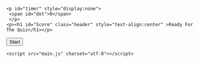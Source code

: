 <!DOCTYPE html>
<html lang="en" dir="ltr">
  <head>
    <meta charset="utf-8">
    <title>Its Quiz Time</title>
  <link rel="stylesheet" type="text/css" href="mystyle.css">
<link rel="stylesheet" href="https://maxcdn.bootstrapcdn.com/bootstrap/3.4.1/css/bootstrap.min.css">
  </head>
  <body>
    <div id="rightpanel" style="display:none" class="sidebar">

       <div class="panel">
          <h2 class="header">Questions Panel</h1>
            <div class="panelbox">
        <div class="row">
             <span id="1" class="toprow"></span>
            <span id="2" class="toprow"></span>
              <span id="3" class="toprow"></span>
                <span id="4" class="toprow"></span>
                  <span id="5" class="toprow"></span>
        </div>
        <div class="row">
          <span id="6" class="toprow"></span>
            <span id="7" class="toprow"></span>
              <span id="8" class="toprow"></span>
                <span id="9" class="toprow"></span>
                  <span id="10" class="toprow"></span>
        </div>
</div>
</div>
</div>
  <div id="outer">

    <p id="timer" style="display:none">
     <span id="dot">0</span>
     </p>
    <p><h1 id="Score" class="header" style="text-align:center" >Ready For The Quiz</h1></p>

  <div id="question">
  <p  id="questions" style="display:none; font-size:20px" class="monospace"></p>
  </div>

  <div>
  <button style="display:none" type="button" onclick="Calc(1)" id="bt1"  class="btn btn-primary btn-lg btn-block"></button>
  </div>
    <div>
  <button style="display:none" type="button" onclick="Calc(2)" id="bt2"  class="btn btn-primary btn-lg btn-block"></button>
</div>
<div>
  <button style="display:none" type="button" onclick="Calc(3)" id="bt3" class="btn btn-primary btn-lg btn-block" ></button>
  </div>
  <div>
  <button style="display:none" type="button" onclick="Calc(4)" id="bt4" class="btn btn-primary btn-lg btn-block"></button>
    </div>
   </div>

   <div class="footer">
     <button id="next" style="display:none" type="button" onclick="ChangeQuestion()" class="btn btn-primary btn-lg center-block">Next</button>
     <button id="start" type="button" style="display:block" onclick="start(1)" class="btn btn-primary btn-lg center-block">Start</button>
   </div>


    <script src="main.js" charset="utf-8"></script>
  </body>
</html>

